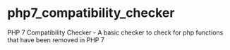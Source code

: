 # php7_compatibility_checker
PHP 7 Compatibility Checker - A basic checker to check for php functions that have been removed in PHP 7
